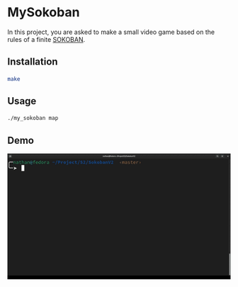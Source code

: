 # MySokoban

In this project, you are asked to make a small video game based on the rules of a finite [SOKOBAN](https://fr.wikipedia.org/wiki/Sokoban).


## Installation


```bash
make
```

## Usage

```bash
./my_sokoban map
```
## Demo

![](demo.gif)